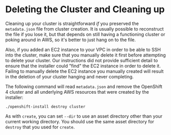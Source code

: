 # Deleting the Cluster and Cleaning up

Cleaning up your cluster is straightforward *if* you preserved the
`metadata.json` file from cluster creation.  It is usually possible to
reconstruct the file if you lose it, but that depends on still having
a functioning cluster or poking around in AWS, so it's better to just
hang on to the file.

Also, if you added an EC2 instance to your VPC in order to be able to SSH
into the cluster, make sure that you manually delete it first before
attempting to delete your cluster. Our instructions did not provide
sufficient detail to ensure that the installer could "find" the EC2 instance
in order to delete it. Failing to manually delete the EC2 instance you
manually created will result in the deletion of your cluster hanging and
never completing.

The following command will read `metadata.json` and remove the
OpenShift 4 cluster and all underlying AWS resources that were created
by the installer:

    ./openshift-install destroy cluster

As with `create`, you can set `--dir` to use an asset directory other
than your current working directory.  You should use the same asset
directory for `destroy` that you used for `create`.
